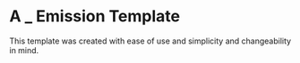 # A _ Emission Template

This template was created with ease of use and simplicity and changeability in mind.
